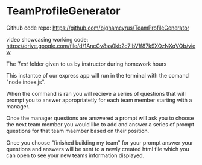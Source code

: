 # TeamProfileGenerator


Github code repo: https://github.com/bighamcyrus/TeamProfileGenerator

video showcasing working code: https://drive.google.com/file/d/1AncCv8ss0kb2c7IbVff87k9XOzNXqVOb/view

The _Test_ folder given to us by instructor during homework hours

This instantce of our express app will run in the terminal with the comand "node index.js". 

When the command is ran you will recieve a series of questions that will prompt you to answer appropriatetly for each team member starting with a manager. 

Once the manager questions are answered a prompt will ask you to choose the next team member you would like to add and answer a series of prompt questions for that team maember based on their position. 

Once you choose "finished building my team" for your prompt answer your questions and answers will be sent to a newly created html file which you can open to see your new teams information displayed. 